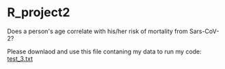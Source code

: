 # R_project2
Does a person's age correlate with his/her risk of mortality from Sars-CoV-2?

Please downlaod and use this file contaning my data to run my code:
[test_3.txt](https://github.com/jessilachinoise/R_project2/files/6641461/test_3.txt)

